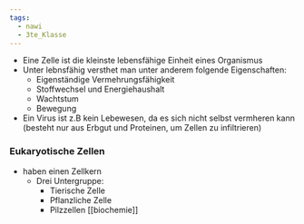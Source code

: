 ```yaml
---
tags:
  - nawi
  - 3te_Klasse
---
```

- Eine Zelle ist die kleinste lebensfähige Einheit eines Organismus
- Unter lebnsfähig versthet man unter anderem folgende Eigenschaften:
	- Eigenständige Vermehrungsfähigkeit
	- Stoffwechsel und Energiehaushalt
	- Wachtstum
	- Bewegung
- Ein Virus ist z.B kein Lebewesen, da es sich nicht selbst vermheren kann (besteht nur aus Erbgut und Proteinen, um Zellen zu infiltrieren)

### Eukaryotische Zellen
- haben einen Zellkern
	- Drei Untergruppe:
		- Tierische Zelle
		- Pflanzliche Zelle
		- Pilzzellen
[[biochemie]]
